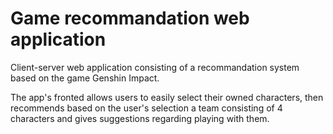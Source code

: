 # Game recommandation web application 

Client-server web application consisting of a recommandation system based on the game Genshin Impact.

The app's fronted allows users to easily select their owned characters, then recommends based on the user's selection a team consisting of 4 characters and gives suggestions regarding playing with them.

